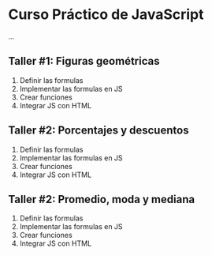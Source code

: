 # Curso Práctico de JavaScript

...

## Taller #1: Figuras geométricas

1. Definir las formulas
2. Implementar las formulas en JS
3. Crear funciones
4. Integrar JS con HTML

## Taller #2: Porcentajes y descuentos

1. Definir las formulas
2. Implementar las formulas en JS
3. Crear funciones
4. Integrar JS con HTML

## Taller #2: Promedio, moda y mediana

1. Definir las formulas
2. Implementar las formulas en JS
3. Crear funciones
4. Integrar JS con HTML
